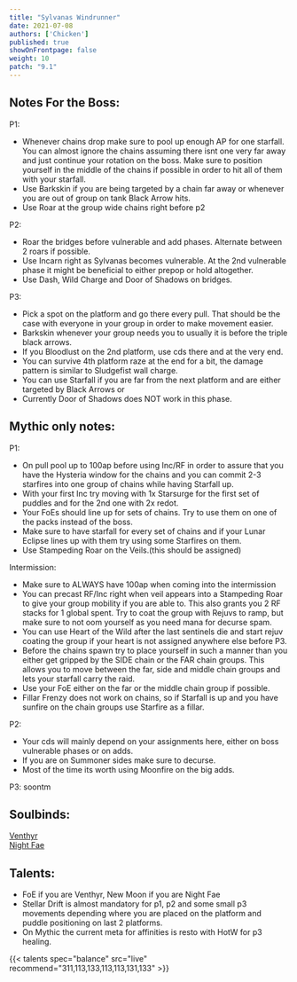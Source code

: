```yaml
---
title: "Sylvanas Windrunner"
date: 2021-07-08
authors: ['Chicken']
published: true
showOnFrontpage: false
weight: 10
patch: "9.1"
---
```



## Notes For the Boss:

P1:
- Whenever chains drop make sure to pool up enough AP for one starfall. You can almost ignore the chains assuming there isnt one very far away and just continue your rotation on the boss. Make sure to position yourself in the middle of the chains if possible in order to hit all of them with your starfall.
- Use Barkskin if you are being targeted by a chain far away or whenever you are out of group on tank Black Arrow hits.
- Use Roar at the group wide chains right before p2

P2: 
- Roar the bridges before vulnerable and add phases. Alternate between 2 roars if possible.
- Use Incarn right as Sylvanas becomes vulnerable. At the 2nd vulnerable phase it might be beneficial to either prepop or hold altogether.
- Use Dash, Wild Charge and Door of Shadows on bridges.

P3:
- Pick a spot on the platform and go there every pull. That should be the case with everyone in your group in order to make movement easier.
- Barkskin whenever your group needs you to usually it is before the triple black arrows.
- If you Bloodlust on the 2nd platform, use cds there and at the very end.
- You can survive 4th platform raze at the end for a bit, the damage pattern is similar to Sludgefist wall charge.
- You can use Starfall if you are far from the next platform and are either targeted by Black Arrows or 
- Currently Door of Shadows does NOT work in this phase.

## Mythic only notes:
P1: 
- On pull pool up to 100ap before using Inc/RF in order to assure that you have the Hysteria window for the chains and you can commit 2-3 starfires into one group of chains while having Starfall up.
- With your first Inc try moving with 1x Starsurge for the first set of puddles and for the 2nd one with 2x redot.
- Your FoEs should line up for sets of chains. Try to use them on one of the packs instead of the boss. 
- Make sure to have starfall for every set of chains and if your Lunar Eclipse lines up with them try using some Starfires on them.
- Use Stampeding Roar on the Veils.(this should be assigned)

Intermission:
- Make sure to ALWAYS have 100ap when coming into the intermission
- You can precast RF/Inc right when veil appears into a Stampeding Roar to give your group mobility if you are able to. This also grants you 2 RF stacks for 1 global spent. Try to coat the group with Rejuvs to ramp, but make sure to not oom yourself as you need mana for decurse spam. 
- You can use Heart of the Wild after the last sentinels die and start rejuv coating the group if your heart is not assigned anywhere else before P3.
- Before the chains spawn try to place yourself in such a manner than you either get gripped by the SIDE chain or the FAR chain groups. This allows you to move between the far, side and middle chain groups and lets your starfall carry the raid. 
- Use your FoE either on the far or the middle chain group if possible.
- Fillar Frenzy does not work on chains, so if Starfall is up and you have sunfire on the chain groups use Starfire as a fillar.

P2:
- Your cds will mainly depend on your assignments here, either on boss vulnerable phases or on adds.
- If you are on Summoner sides make sure to decurse.
- Most of the time its worth using Moonfire on the big adds.

P3: 
soontm

## Soulbinds:
[Venthyr](https://ptr.wowhead.com/soulbind-calc/venthyr/theotar-the-mad-duke/druid/AwCWb74CBTUgCBU1yggSBTWHCCUy4ggjBTJJCBV2AAg1Mj8I)
<br>[Night Fae](https://ptr.wowhead.com/soulbind-calc/night-fae/niya/druid/AwCW5b4CBTXKCCU1IAgTBTXGCBUy5AglMuIIIhUySQgldgAI)

## Talents:
- FoE if you are Venthyr, New Moon if you are Night Fae
- Stellar Drift is almost mandatory for p1, p2 and some small p3 movements depending where you are placed on the platform and puddle positioning on last 2 platforms.
- On Mythic the current meta for affinities is resto with HotW for p3 healing.


{{< talents spec="balance" src="live" recommend="311,113,133,113,113,131,133" >}}




